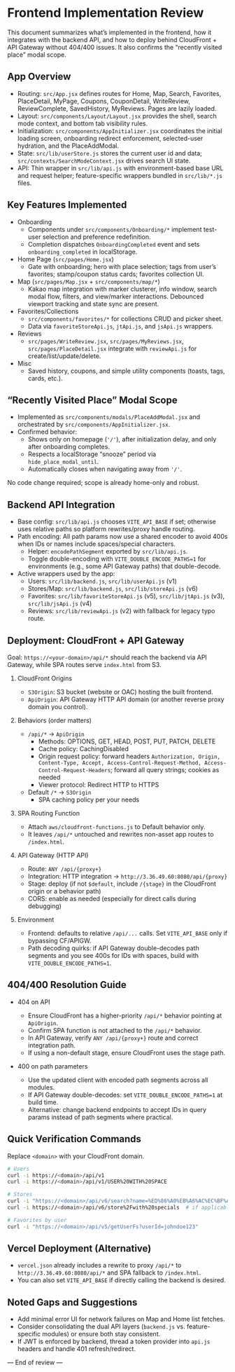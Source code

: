 # Frontend Implementation Review

This document summarizes what’s implemented in the frontend, how it integrates with the backend API, and how to deploy behind CloudFront + API Gateway without 404/400 issues. It also confirms the “recently visited place” modal scope.

## App Overview

- Routing: `src/App.jsx` defines routes for Home, Map, Search, Favorites, PlaceDetail, MyPage, Coupons, CouponDetail, WriteReview, ReviewComplete, SavedHistory, MyReviews. Pages are lazily loaded.
- Layout: `src/components/Layout/Layout.jsx` provides the shell, search mode context, and bottom tab visibility rules.
- Initialization: `src/components/AppInitializer.jsx` coordinates the initial loading screen, onboarding redirect enforcement, selected-user hydration, and the PlaceAddModal.
- State: `src/lib/userStore.js` stores the current user id and data; `src/contexts/SearchModeContext.jsx` drives search UI state.
- API: Thin wrapper in `src/lib/api.js` with environment-based base URL and request helper; feature-specific wrappers bundled in `src/lib/*.js` files.

## Key Features Implemented

- Onboarding
  - Components under `src/components/Onboarding/*` implement test-user selection and preference redefinition.
  - Completion dispatches `OnboardingCompleted` event and sets `onboarding_completed` in localStorage.
- Home Page (`src/pages/Home.jsx`)
  - Gate with onboarding; hero with place selection; tags from user’s favorites; stamp/coupon status cards; favorites collection UI.
- Map (`src/pages/Map.jsx` + `src/components/map/*`)
  - Kakao map integration with marker clusterer, info window, search modal flow, filters, and view/marker interactions. Debounced viewport tracking and state sync are present.
- Favorites/Collections
  - `src/components/favorites/*` for collections CRUD and picker sheet.
  - Data via `favoriteStoreApi.js`, `jtApi.js`, and `jsApi.js` wrappers.
- Reviews
  - `src/pages/WriteReview.jsx`, `src/pages/MyReviews.jsx`, `src/pages/PlaceDetail.jsx` integrate with `reviewApi.js` for create/list/update/delete.
- Misc
  - Saved history, coupons, and simple utility components (toasts, tags, cards, etc.).

## “Recently Visited Place” Modal Scope

- Implemented as `src/components/modals/PlaceAddModal.jsx` and orchestrated by `src/components/AppInitializer.jsx`.
- Confirmed behavior:
  - Shows only on homepage (`'/'`), after initialization delay, and only after onboarding completes.
  - Respects a localStorage “snooze” period via `hide_place_modal_until`.
  - Automatically closes when navigating away from `'/'`.

No code change required; scope is already home-only and robust.

## Backend API Integration

- Base config: `src/lib/api.js` chooses `VITE_API_BASE` if set; otherwise uses relative paths so platform rewrites/proxy handle routing.
- Path encoding: All path params now use a shared encoder to avoid 400s when IDs or names include spaces/special characters.
  - Helper: `encodePathSegment` exported by `src/lib/api.js`.
  - Toggle double-encoding with `VITE_DOUBLE_ENCODE_PATHS=1` for environments (e.g., some API Gateway paths) that double-decode.
- Active wrappers used by the app:
  - Users: `src/lib/backend.js`, `src/lib/userApi.js` (v1)
  - Stores/Map: `src/lib/backend.js`, `src/lib/storeApi.js` (v6)
  - Favorites: `src/lib/favoriteStoreApi.js` (v5), `src/lib/jtApi.js` (v3), `src/lib/jsApi.js` (v4)
  - Reviews: `src/lib/reviewApi.js` (v2) with fallback for legacy typo route.

## Deployment: CloudFront + API Gateway

Goal: `https://<your-domain>/api/*` should reach the backend via API Gateway, while SPA routes serve `index.html` from S3.

1) CloudFront Origins
   - `S3Origin`: S3 bucket (website or OAC) hosting the built frontend.
   - `ApiOrigin`: API Gateway HTTP API domain (or another reverse proxy domain you control).

2) Behaviors (order matters)
   - `/api/*` → `ApiOrigin`
     - Methods: OPTIONS, GET, HEAD, POST, PUT, PATCH, DELETE
     - Cache policy: CachingDisabled
     - Origin request policy: forward headers `Authorization, Origin, Content-Type, Accept, Access-Control-Request-Method, Access-Control-Request-Headers`; forward all query strings; cookies as needed
     - Viewer protocol: Redirect HTTP to HTTPS
   - Default `/*` → `S3Origin`
     - SPA caching policy per your needs

3) SPA Routing Function
   - Attach `aws/cloudfront-functions.js` to Default behavior only.
   - It leaves `/api/*` untouched and rewrites non-asset app routes to `/index.html`.

4) API Gateway (HTTP API)
   - Route: `ANY /api/{proxy+}`
   - Integration: HTTP integration → `http://3.36.49.60:8080/api/{proxy}`
   - Stage: deploy (if not `$default`, include `/{stage}` in the CloudFront origin or a behavior path)
   - CORS: enable as needed (especially for direct calls during debugging)

5) Environment
   - Frontend: defaults to relative `/api/...` calls. Set `VITE_API_BASE` only if bypassing CF/APIGW.
   - Path decoding quirks: if API Gateway double-decodes path segments and you see 400s for IDs with spaces, build with `VITE_DOUBLE_ENCODE_PATHS=1`.

## 404/400 Resolution Guide

- 404 on API
  - Ensure CloudFront has a higher-priority `/api/*` behavior pointing at `ApiOrigin`.
  - Confirm SPA function is not attached to the `/api/*` behavior.
  - In API Gateway, verify `ANY /api/{proxy+}` route and correct integration path.
  - If using a non-default stage, ensure CloudFront uses the stage path.

- 400 on path parameters
  - Use the updated client with encoded path segments across all modules.
  - If API Gateway double-decodes: set `VITE_DOUBLE_ENCODE_PATHS=1` at build time.
  - Alternative: change backend endpoints to accept IDs in query params instead of path segments where practical.

## Quick Verification Commands

Replace `<domain>` with your CloudFront domain.

```bash
# Users
curl -i https://<domain>/api/v1
curl -i https://<domain>/api/v1/USER%20WITH%20SPACE

# Stores
curl -i "https://<domain>/api/v6/search?name=%ED%86%A0%EB%A6%AC%EC%BF%A0"
curl -i https://<domain>/api/v6/store%2Fwith%20specials  # if applicable

# Favorites by user
curl -i "https://<domain>/api/v5/getUserFs?userId=johndoe123"
```

## Vercel Deployment (Alternative)

- `vercel.json` already includes a rewrite to proxy `/api/*` to `http://3.36.49.60:8080/api/*` and SPA fallback to `/index.html`.
- You can also set `VITE_API_BASE` if directly calling the backend is desired.

## Noted Gaps and Suggestions

- Add minimal error UI for network failures on Map and Home list fetches.
- Consider consolidating the dual API layers (`backend.js` vs. feature-specific modules) or ensure both stay consistent.
- If JWT is enforced by backend, thread a token provider into `api.js` headers and handle 401 refresh/redirect.

— End of review —

